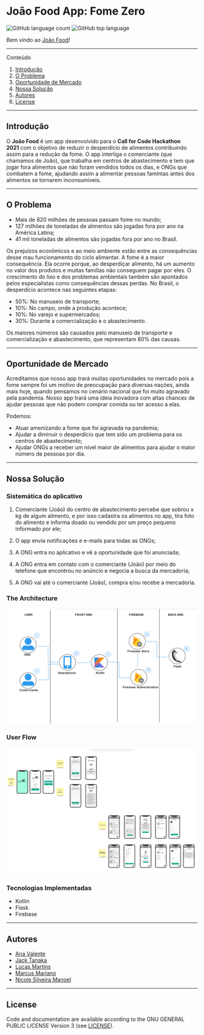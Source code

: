 # João Food App: Fome Zero

![GitHub language count](https://img.shields.io/github/languages/count/lucaomartins/joao-delivery-app)
![GitHub top language](https://img.shields.io/github/languages/top/lucaomartins/joao-delivery-app)

Bem vindo ao [João Food](#https:/)!   

---

Conteúdo 


1. [Introdução](#introdução)
1. [O Problema](#o-problema)
1. [Oportunidade de Mercado](#oportunidade-de-mercado)
1. [Nossa Solução](#nossa-solução)
1. [Autores](#autores)
1. [License](#license)

---

## Introdução

O __João Food__ é um app desenvolvido para o __Call for Code Hackathon 2021__ com o objetivo de reduzir o desperdício de alimentos contribuindo assim para a redução da fome.
O app interliga o comerciante (que chamamos de João), que trabalha em centros de abastecimento e tem que jogar fora alimentos que não foram vendidos todos os dias, e ONGs que combatem a fome, ajudando assim a alimentar pessoas famintas antes dos alimentos se tornarem inconsumíveis.


---

## O Problema

- Mais de 820 milhões de pessoas passam fome no mundo;
- 127 milhões de toneladas de alimentos são jogadas fora por ano na América Latina;
- 41 mil toneladas de alimentos são jogadas fora por ano no Brasil.

Os prejuízos econômicos e ao meio ambiente estão entre as consequências desse mau funcionamento do ciclo alimentar.
A fome é a maior consequência. Ela ocorre porque, ao desperdiçar alimento, há um aumento no valor dos produtos e muitas famílias não conseguem pagar por eles. O crescimento do lixo e dos problemas ambientais também são apontados pelos especialistas como consequências dessas perdas.
No Brasil, o desperdício acontece nas seguintes etapas:

- 50%: No manuseio de transporte;
- 10%: No campo, onde a produção acontece;
- 10%: No varejo e supermercados;
- 30%: Durante a comercialização e o abastecimento.

Os maiores números são causados pelo manuseio de transporte e comercialização e abastecimento, que representam 80% das causas.

---

## Oportunidade de Mercado

Acreditamos que nosso app trará muitas oportunidades no mercado pois a fome sempre foi um motivo de preocupação para diversas nações, ainda mais hoje, quando pensamos no cenário nacional que foi muito agravado pela pandemia.
Nosso app trará uma ideia inovadora com altas chances de ajudar pessoas que não podem comprar comida ou ter acesso a elas.

Podemos:

- Atuar amenizando a fome que foi agravada na pandemia;
- Ajudar a diminuir o desperdício que tem sido um problema para os centros de abastecimento;
- Ajudar ONGs a receber um nível maior de alimentos para ajudar o maior número de pessoas por dia.

---

## Nossa Solução

### Sistemática do aplicativo

1. Comerciante (João) do centro de abastecimento percebe que sobrou x kg de algum alimento, e por isso cadastra os alimentos no app, tira foto do alimento e informa doado ou vendido por um preço pequeno informado por ele;

1. O app envia notificações e e-mails para todas as ONGs; 

1. A ONG entra no aplicativo e vê a oportunidade que foi anunciada;

1. A ONG entra em contato com o comerciante (João) por meio do telefone que encontrou no anúncio e negocia a busca da mercadoria;

1. A ONG vai até o comerciante (João), compra e/ou recebe a mercadoria.

### The Architecture

![image info](./img/architecture.png)

### User Flow    

![image info](./img/joao_app.png)

### Tecnologias Implementadas    

- Kotlin
- Flask
- Firebase

---


## Autores

* [Ana Valente](https://github.com/AnaVSSCaldeira)
* [Jack Tanaka](https://www.linkedin.com/in/jackeline-tanaka/)
* [Lucas Martins](https://github.com/lucaomartins/)
* [Marcus Mariano](https://github.com/marcusmariano)
* [Nicole Silveira Manoel](https://www.linkedin.com/in/nicole-silveira-manoel-b04b8b159/)

 
---

## License

Code and documentation are available according to the GNU GENERAL PUBLIC LICENSE Version 3 (see [LICENSE](https://www.gnu.org/licenses/gpl.html)).
